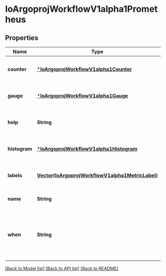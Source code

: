 # IoArgoprojWorkflowV1alpha1Prometheus


## Properties
Name | Type | Description | Notes
------------ | ------------- | ------------- | -------------
**counter** | [***IoArgoprojWorkflowV1alpha1Counter**](IoArgoprojWorkflowV1alpha1Counter.md) |  | [optional] [default to nothing]
**gauge** | [***IoArgoprojWorkflowV1alpha1Gauge**](IoArgoprojWorkflowV1alpha1Gauge.md) |  | [optional] [default to nothing]
**help** | **String** | Help is a string that describes the metric | [default to nothing]
**histogram** | [***IoArgoprojWorkflowV1alpha1Histogram**](IoArgoprojWorkflowV1alpha1Histogram.md) |  | [optional] [default to nothing]
**labels** | [**Vector{IoArgoprojWorkflowV1alpha1MetricLabel}**](IoArgoprojWorkflowV1alpha1MetricLabel.md) | Labels is a list of metric labels | [optional] [default to nothing]
**name** | **String** | Name is the name of the metric | [default to nothing]
**when** | **String** | When is a conditional statement that decides when to emit the metric | [optional] [default to nothing]


[[Back to Model list]](../README.md#models) [[Back to API list]](../README.md#api-endpoints) [[Back to README]](../README.md)



